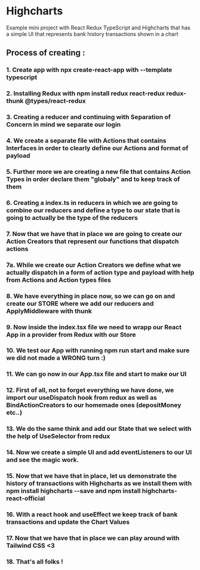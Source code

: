 # Highcharts
Example mini project with React Redux TypeScript and Highcharts that has a simple UI that represents bank history transactions shown in a chart


## Process of creating :
 
### 1. Create app with npx create-react-app with --template typescript

### 2. Installing Redux with npm install redux react-redux redux-thunk @types/react-redux

### 3. Creating a reducer and continuing with Separation of Concern in mind we separate our login

### 4. We create a separate file with Actions that contains Interfaces in order to clearly define our Actions and format of payload

### 5. Further more we are creating a new file that contains Action Types in order declare them "globaly" and to keep track of them

### 6. Creating a index.ts in reducers in which we are going to combine our reducers and define a type to our state that is going to actually be the type of the reducers

### 7. Now that we have that in place we are going to create our Action Creators that represent our functions that dispatch actions

### 7a. While we create our Action Creators we define what we actually dispatch in a form of action type and payload with help from Actions and Action types files

### 8. We have everything in place now, so we can go on and create our STORE where we add our reducers and ApplyMiddleware with thunk

### 9. Now inside the index.tsx file we need to wrapp our React App in a provider from Redux with our Store

### 10. We test our App with running npm run start and make sure we did not made a WRONG turn :)

### 11. We can go now in our App.tsx file and start to make our UI

### 12. First of all, not to forget everything we have done, we import our useDispatch hook from redux as well as BindActionCreators to our homemade ones (depositMoney etc..)

### 13. We do the same think and add our State that we select with the help of UseSelector from redux

### 14. Now we create a simple UI and add eventListeners to our UI and see the magic work. 

### 15. Now that we have that in place, let us demonstrate the history of transactions with Highcharts as we install them with npm install highcharts --save and npm install highcharts-react-official

### 16. With a react hook and useEffect we keep track of bank transactions and update the Chart Values

### 17. Now that we have that in place we can play around with Tailwind CSS <3

### 18. That's all folks ! 
